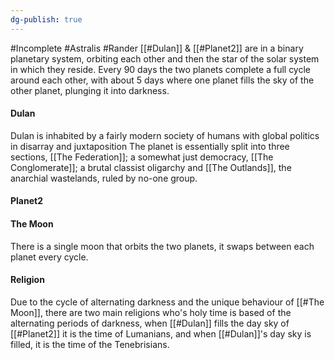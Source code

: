 ```yaml
---
dg-publish: true
---
```

#Incomplete #Astralis #Rander
[[#Dulan]] & [[#Planet2]] are in a binary planetary system, orbiting each other and then the star of the solar system in which they reside.
Every 90 days the two planets complete a full cycle around each other, with about 5 days where one planet fills the sky of the other planet, plunging it into darkness. 


#### Dulan
Dulan is inhabited by a fairly modern society of humans with global politics in disarray and juxtaposition
The planet is essentially split into three sections, [[The Federation]]; a somewhat just democracy, [[The Conglomerate]]; a brutal classist oligarchy and [[The Outlands]], the anarchial wastelands, ruled by no-one group.
#### Planet2


#### The Moon
There is a single moon that orbits the two planets, it swaps between each planet every cycle.


#### Religion
Due to the cycle of alternating darkness and the unique behaviour of [[#The Moon]], there are two main religions who's holy time is based of the alternating periods of darkness, when [[#Dulan]] fills the day sky of [[#Planet2]] it is the time of Lumanians, and when [[#Dulan]]'s day sky is filled, it is the time of the Tenebrisians.